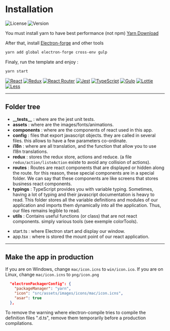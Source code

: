 # Installation

![License](https://img.shields.io/badge/License-MIT-green.svg)
![Version](https://img.shields.io/badge/version-1.0.0-blue.svg)

You must install yarn to have best performance (not npm)
[Yarn Download](https://yarnpkg.com/en/docs/install)

After that, install [Electron-forge](https://electronforge.io/) and other tools

```bash
yarn add global electron-forge cross-env gulp
```

Finaly, run the template and enjoy :

```bash
yarn start
```


[![React](https://github.com/chentsulin/electron-react-boilerplate/blob/master/internals/img/react.png?raw=true)](https://facebook.github.io/react/)
[![Redux](https://github.com/chentsulin/electron-react-boilerplate/blob/master/internals/img/redux.png?raw=true)](http://redux.js.org/)
[![React Router](https://github.com/chentsulin/electron-react-boilerplate/blob/master/internals/img/react-router.png?raw=true)](https://github.com/ReactTraining/react-router)
[![Jest](https://github.com/chentsulin/electron-react-boilerplate/blob/master/internals/img/jest.png?raw=true)](https://facebook.github.io/jest/)
[![TypeScript](https://yt3.ggpht.com/-Z-HY_2zZwyw/AAAAAAAAAAI/AAAAAAAAAAA/qxqDsrqMTKg/s100-mo-c-c0xffffffff-rj-k-no/photo.jpg)](http://www.typescriptlang.org/)
[![Gulp](https://i1.wp.com/g00glen00b.be/wp-content/uploads/2014/10/gulp-logo.png?fit=100%2C100&ssl=1)](https://gulpjs.com/)
[![Lottie](https://dnarea4pd8g37.cloudfront.net/image/thumb/Purple118/v4/48/1a/93/481a930b-8e07-2ab9-d3ca-102d81ce8697/source/100x100bb.jpg)](https://www.lottiefiles.com/)
[![Less](http://www.emmanuelgeorjon.com/images/2012/05/less_logo.jpg)](http://lesscss.org/)

---

## Folder tree

+ __\_\_tests\_\___ : where are the jest unit tests.
+ __assets__ : where are the images/fonts/animations.
+ __components__ : where are the components of react used in this app.
+ __config__ : files that export javascript objects. they are called in several files. this allows to have a few parameters co-ordinate.
+ __i18n__ : where are all translation, and the function that allow you to use I18n translations.
+ __redux__ : stores the redux store, actions and reduce. (a file `redux/action/listeAction` existe to avoid any collision of actions).
+ __routes__ : Routes are react components that are displayed or hidden along the route. for this reason, these special components are in a special folder. We can say that these components are like screens that stores business react components.
+ __typings__ : TypeScript provides you with variable typing. Sometimes, having a lot of typing and their javascript documentation is heavy to read. This folder stores all the variable definitions and modules of our application and imports them dynamically into all the application. Thus, our files remains legible to read.
+ __utils__ : Contains useful functions (or class) that are not react components. simply various tools (see exemple colorTools).

- start.ts : where Electron start and display our window.
- app.tsx : where is stored the mount point of our react application.

---

## Make the app in production
If you are on Windows, change `mac/icon.icns` to `win/icon.ico`.
If you are on Linux, change `mac/icon.icns` to `png/icon.png`
```JSON
  "electronPackagerConfig": {
    "packageManager": "yarn",
    "icon": "src/assets/images/icons/mac/icon.icns",
    "asar": true
  },
```

To remove the warning where electron-compile tries to compile the definition files ".d.ts", remove them temporarily before a production compilations.
